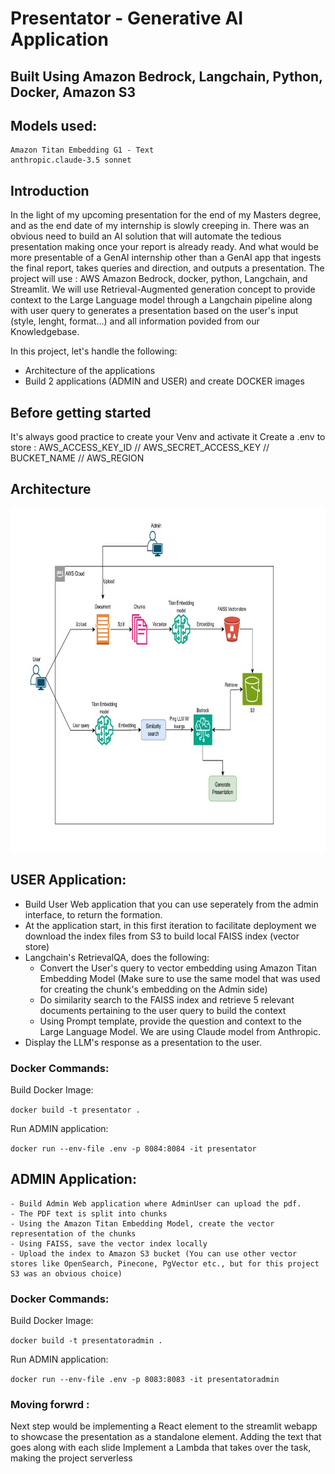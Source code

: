 # Presentator - Generative AI Application
## Built Using Amazon Bedrock, Langchain, Python, Docker, Amazon S3
## Models used:
    Amazon Titan Embedding G1 - Text
    anthropic.claude-3.5 sonnet

## Introduction
In the light of my upcoming presentation for the end of my Masters degree, and as the end date of my internship is slowly creeping in. There was an obvious need to build an AI solution that will automate the tedious presentation making once your report is already ready. And what would be more presentable of a GenAI internship other than a GenAI app that ingests the final report, takes queries and direction, and outputs a presentation. The project will use : AWS Amazon Bedrock, docker, python, Langchain, and Streamlit. We will use Retrieval-Augmented generation concept to provide context to the Large Language model through a Langchain pipeline along with user query to generates a presentation based on the user's input (style, lenght, format...) and all information povided from our Knowledgebase.

In this project, let's handle the following:
- Architecture of the applications
- Build 2 applications (ADMIN and USER) and create DOCKER images


## Before getting started
It's always good practice to create your Venv and activate it
Create a .env to store :  AWS_ACCESS_KEY_ID // AWS_SECRET_ACCESS_KEY // BUCKET_NAME // AWS_REGION

## Architecture

<img src="Presentator_architeture.jpg" width="750" height="550"  title="Project architecture">


  



## USER Application:
  - Build User Web application that you can use seperately from the admin interface, to return the formation.
  - At the application start, in this first iteration to facilitate deployment we download the index files from S3 to build local FAISS index (vector store)
  - Langchain's RetrievalQA, does the following:
     - Convert the User's query to vector embedding using Amazon Titan Embedding Model (Make sure to use the same model that was used for creating the chunk's embedding on the Admin side)
    - Do similarity search to the FAISS index and retrieve 5 relevant documents pertaining to the user query to build the context
    - Using Prompt template, provide the question and context to the Large Language Model. We are using Claude model from Anthropic.
   -  Display the LLM's response as a presentation to the user.

### Docker Commands:

  Build Docker Image:
  
  `docker build -t presentator .`

  Run ADMIN application:
  
  `docker run --env-file .env -p 8084:8084 -it presentator`





## ADMIN Application:
    - Build Admin Web application where AdminUser can upload the pdf.
    - The PDF text is split into chunks
    - Using the Amazon Titan Embedding Model, create the vector representation of the chunks
    - Using FAISS, save the vector index locally
    - Upload the index to Amazon S3 bucket (You can use other vector stores like OpenSearch, Pinecone, PgVector etc., but for this project S3 was an obvious choice)

### Docker Commands:

  Build Docker Image:
  
  `docker build -t presentatoradmin . `

  Run ADMIN application:
  
  `docker run --env-file .env -p 8083:8083 -it presentatoradmin`



### Moving forwrd : 

  Next step would be implementing a React element to the streamlit webapp to showcase the presentation as a standalone element. 
  Adding the text that goes along with each slide
  Implement a Lambda that takes over the task, making the project serverless





